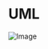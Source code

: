 # UML

![Image](https://upload.wikimedia.org/wikipedia/commons/thumb/8/8d/Observer.svg/854px-Observer.svg.png)
